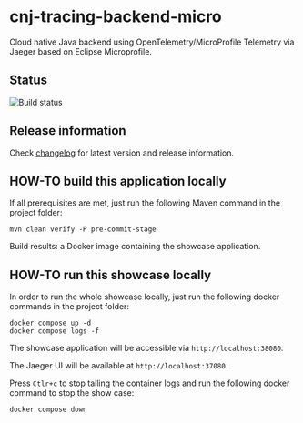 # cnj-tracing-backend-micro

Cloud native Java backend using OpenTelemetry/MicroProfile Telemetry via Jaeger based on Eclipse Microprofile.

## Status

![Build status](https://codebuild.eu-west-1.amazonaws.com/badges?uuid=eyJlbmNyeXB0ZWREYXRhIjoid1A2M0cvdUg4YndHb0JQM1dkRUVCZmtZRnhIZ3VXYTg0TjBCRlFoUDkwUmtIY2J2aTltUDdCQW50RDl3MGFrVW90c1NiaG10M2pQTlFsL2hhWk9oUWJrPSIsIml2UGFyYW1ldGVyU3BlYyI6IldMUHpFTGsxZjNsOVFLNnEiLCJtYXRlcmlhbFNldFNlcmlhbCI6MX0%3D&branch=main)

## Release information

Check [changelog](changelog.md) for latest version and release information.


## HOW-TO build this application locally

If all prerequisites are met, just run the following Maven command in the project folder:

```shell 
mvn clean verify -P pre-commit-stage
```

Build results: a Docker image containing the showcase application.

## HOW-TO run this showcase locally

In order to run the whole showcase locally, just run the following docker commands in the project folder:

```shell 
docker compose up -d
docker compose logs -f 
```
The showcase application will be accessible via `http://localhost:38080`.

The Jaeger UI will be available at `http://localhost:37080`.

Press `Ctlr+c` to stop tailing the container logs and run the following docker command to stop the show case:

```shell 
docker compose down
```
